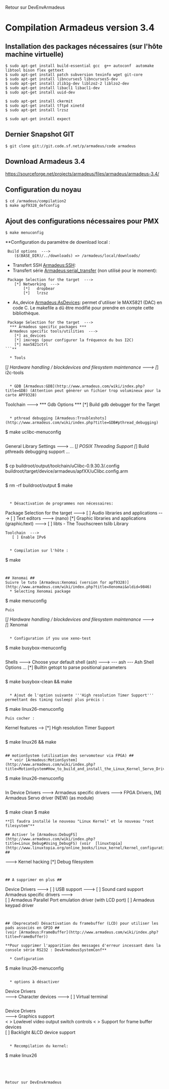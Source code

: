 Retour sur DevEnvArmadeus

# Compilation Armadeus version 3.4 #

## Installation des packages nécessaires (sur l'hôte machine virtuelle) ##
```
$ sudo apt-get install build-essential gcc  g++ autoconf  automake libtool bison flex gettext 
$ sudo apt-get install patch subversion texinfo wget git-core
$ sudo apt-get install libncurses5 libncurses5-dev
$ sudo apt-get install zlib1g-dev liblzo2-2 liblzo2-dev
$ sudo apt-get install libacl1 libacl1-dev
$ sudo apt-get install uuid-dev

$ sudo apt-get install ckermit
$ sudo apt-get install tftpd xinetd
$ sudo apt-get install lrzsz

$ sudo apt-get install expect
```

## Dernier Snapshot GIT ##
```
$ git clone git://git.code.sf.net/p/armadeus/code armadeus
```

## Download Armadeus 3.4 ##
https://sourceforge.net/projects/armadeus/files/armadeus/armadeus-3.4/


## Configuration du noyau ##
```
$ cd /armadeus/compilation2 
$ make apf9328_defconfig
```

## Ajout des configurations nécessaires pour PMX ##
```
$ make menuconfig
```

**Configuration du paramètre de download local :
```
 Build options  --->
    ($(BASE_DIR)/../downloads) => /armadeus/local/downloads/
```
  * Transfert SSH [Armadeus:SSH](http://www.armadeus.com/wiki/index.php?title=SSH):
  * Transfert série [Armadeus:serial\_transfer](http://www.armadeus.com/wiki/index.php?title=Serial_Transfer) (non utilisé pour le moment):
```
 Package Selection for the target  --->
    [*] Networking  --->
        [*]   dropbear
        [*]   lrzsz
```
  * As\_device [Armadeus:AsDevices](http://www.armadeus.com/wiki/index.php?title=AsDevices): permet d'utiliser le MAX5821 (DAC) en code C. Le makefile a dû être modifié pour prendre en compte cette bibliothèque.
```
 Package Selection for the target  --->
  *** Armadeus specific packages ***
  Armadeus specific tools/utilities  --->   
    [*] as_devices 
    [*] imxregs (pour configurer la fréquence du bus I2C)
    [*] max5821ctrl   
```**

  * Tools
```
 [*] Hardware handling / blockdevices and filesystem maintenance  ---> 
    [*]   i2c-tools  
```

  * GDB [Armadeus:GDB](http://www.armadeus.com/wiki/index.php?title=GDB) (Attention peut génèrer un fichier trop volumineux pour la carte APF9328)
```
 Toolchain  --->
        *** Gdb Options ***
    [*] Build gdb debugger for the Target
```

  * pthread debugging [Armadeus:Troubleshots](http://www.armadeus.com/wiki/index.php?title=GDB#pthread_debugging)
```
$ make uclibc-menuconfig
```
```
General Library Settings  --->
    ...
    [*] POSIX Threading Support
    [*]   Build pthreads debugging support
    ...
```
```
$ cp buildroot/output/toolchain/uClibc-0.9.30.3/.config buildroot/target/device/armadeus/apfXX/uClibc.config.arm
```
```
$ rm -rf buildroot/output
$ make
```


  * Désactivation de programmes non nécessaires:
```
 Package Selection for the target  ---> 
    [ ] Audio libraries and applications  ---> 
    [ ] Text editors  ---> 
         (nano)
    [*] Graphic libraries and applications (graphic/text)  --->
       [ ]   libts - The Touchscreen tslib Library 

    Toolchain  --->
       [ ] Enable IPv6 
```

  * Compilation sur l'hôte :
```
$ make
```


## Xenomai ##
Suivre le tuto [Armadeus:Xenomai (version for apf9328)](http://www.armadeus.com/wiki/index.php?title=Xenomai&oldid=9846)
  * Selecting Xenomai package
```
$ make menuconfig
```
Puis
```
 [*] Hardware handling / blockdevices and filesystem maintenance  --->  
    [*]   Xenomai  
```

  * Configuration if you use xeno-test
```
$ make busybox-menuconfig
```
```
Shells  --->
        Choose your default shell (ash)  --->
    --- ash
    ---   Ash Shell Options
          ...
          [*]   Builtin getopt to parse positional parameters 
```
```
 $ make busybox-clean && make
```

  * Ajout de l'option suivante '''High resolution Timer Support''' permettant des timing (usleep) plus précis :
```
$ make linux26-menuconfig
```
Puis cocher :
```
 Kernel features --> 
  [*] High resolution Timer Support
```
```
$ make linux26 && make
```

## motionSystem (utilisation des servomoteur via FPGA) ##
  * voir [Armadeus:MotionSystem](http://www.armadeus.com/wiki/index.php?title=MotionSystem#How_to_build_and_install_the_Linux_Kernel_Servo_Driver)
```
$ make linux26-menuconfig
```
```
In Device Drivers ---> 
   Armadeus specific drivers ---> 
      FPGA Drivers, 
        [M] Armadeus Servo driver (NEW) (as module)
```
```
$ make clean
$ make
```
**Il faudra installé le nouveau "Linux Kernel" et le nouveau "root filesystem"**

## Activer le [Armadeus:DebugFS](http://www.armadeus.com/wiki/index.php?title=Linux_Debug#Using_DebugFS) (voir  [linuxtopia](http://www.linuxtopia.org/online_books/linux_kernel/kernel_configuration/ch09s07.html)) ##
```
   ---> Kernel hacking
    [*] Debug filesystem
```


## A supprimer en plus ##
```
 Device Drivers  ---> 
   [ ] USB support  --->
   [ ] Sound card support
   Armadeus specific drivers  --->  
      [ ] Armadeus Parallel Port emulation driver (with LCD port) 
      [ ] Armadeus keypad driver  
```


## (Deprecated) Désactivation du framebuffer (LCD) pour utiliser les pads associés en GPIO ##
(voir [Armadeus:FrameBuffer](http://www.armadeus.com/wiki/index.php?title=FrameBuffer))

**Pour supprimer l'apparition des messages d'erreur incessant dans la console série RS232 : DevArmadeusSystemConf**

  * Configuration
```
$ make linux26-menuconfig
```

  * options à désactiver
```
 Device Drivers  
    ---> Character devices  ---> 
        [ ] Virtual terminal
```
```
 Device Drivers  
    ---> Graphics support  
        < > Lowlevel video output switch controls 
        < > Support for frame buffer devices  
        [ ] Backlight &LCD device support
```

  * Recompilation du kernel:
```
 $ make linux26
```




Retour sur DevEnvArmadeus